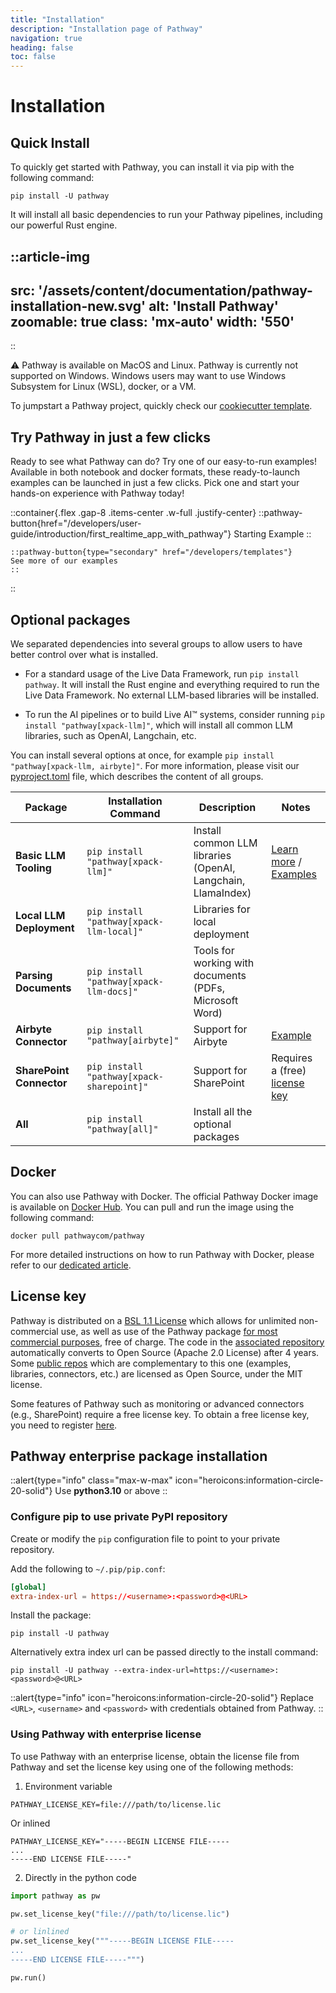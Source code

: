 ```yaml
---
title: "Installation"
description: "Installation page of Pathway"
navigation: true
heading: false
toc: false
---
```


# Installation

## Quick Install

To quickly get started with Pathway, you can install it via pip with the following command:

```
pip install -U pathway
```

It will install all basic dependencies to run your Pathway pipelines, including our powerful Rust engine.


<!-- https://www.canva.com/design/DAGGtZB_-kw/6gGXSnfMNL9LuOXTOSQbQQ/edit?utm_content=DAGGtZB_-kw&utm_campaign=designshare&utm_medium=link2&utm_source=sharebutton -->
::article-img
---
src: '/assets/content/documentation/pathway-installation-new.svg'
alt: 'Install Pathway'
zoomable: true
class: 'mx-auto'
width: '550'
---
::


⚠️ Pathway is available on MacOS and Linux. Pathway is currently not supported on Windows.
Windows users may want to use Windows Subsystem for Linux (WSL), docker, or a VM.

To jumpstart a Pathway project, quickly check our [cookiecutter template](https://github.com/pathwaycom/cookiecutter-pathway).

## Try Pathway in just a few clicks

Ready to see what Pathway can do? Try one of our easy-to-run examples!
Available in both notebook and docker formats, these ready-to-launch examples can be launched in just a few clicks.
Pick one and start your hands-on experience with Pathway today!


::container{.flex .gap-8 .items-center .w-full .justify-center}
    ::pathway-button{href="/developers/user-guide/introduction/first_realtime_app_with_pathway"}
    Starting Example
    ::

    ::pathway-button{type="secondary" href="/developers/templates"}
    See more of our examples
    ::
::


## Optional packages

We separated dependencies into several groups to allow users to have better control over what is installed.

- For a standard usage of the Live Data Framework, run `pip install pathway`. It will install the Rust engine and everything required to run the Live Data Framework. No external LLM-based libraries will be installed.

- To run the AI pipelines or to build Live AI™ systems, consider running `pip install "pathway[xpack-llm]"`, which will install all common LLM libraries, such as OpenAI, Langchain, etc.


You can install several options at once, for example `pip install "pathway[xpack-llm, airbyte]"`.
For more information, please visit our [pyproject.toml](https://github.com/pathwaycom/pathway/blob/main/pyproject.toml) file, which describes the content of all groups.


| **Package** | **Installation Command** | **Description**  | **Notes** |
|--------------|--------------------------|------------------|-----------|
| **Basic LLM Tooling**  | `pip install "pathway[xpack-llm]"` | Install common LLM libraries (OpenAI, Langchain, LlamaIndex) | [Learn more](/developers/user-guide/llm-xpack/overview) / [Examples](/developers/templates?category=llm#llm) |
| **Local LLM Deployment**  | `pip install "pathway[xpack-llm-local]"` | Libraries for local deployment |     |
| **Parsing Documents**     | `pip install "pathway[xpack-llm-docs]"`  | Tools for working with documents (PDFs, Microsoft Word) | |
| **Airbyte Connector**     | `pip install "pathway[airbyte]"`   | Support for Airbyte  | [Example](/developers/templates/etl/etl-python-airbyte/) |
| **SharePoint Connector**  | `pip install "pathway[xpack-sharepoint]"`  | Support for SharePoint  | Requires a (free) [license key](/get-license) |
| **All**        | `pip install "pathway[all]"`   | Install all the optional packages  |  |


## Docker

You can also use Pathway with Docker.
The official Pathway Docker image is available on [Docker Hub](https://hub.docker.com/r/pathwaycom/pathway).
You can pull and run the image using the following command:

```
docker pull pathwaycom/pathway
```

For more detailed instructions on how to run Pathway with Docker, please refer to our [dedicated article](/developers/user-guide/deployment/docker-deployment).

## License key

Pathway is distributed on a [BSL 1.1 License](https://github.com/pathwaycom/pathway/blob/main/LICENSE.txt) which allows for unlimited non-commercial use, as well as use of the Pathway package [for most commercial purposes](https://pathway.com/license/), free of charge.
The code in the [associated repository](https://github.com/pathwaycom/pathway) automatically converts to Open Source (Apache 2.0 License) after 4 years.
Some [public repos](https://github.com/pathwaycom) which are complementary to this one (examples, libraries, connectors, etc.) are licensed as Open Source, under the MIT license.

Some features of Pathway such as monitoring or advanced connectors (e.g., SharePoint) require a free license key.
To obtain a free license key, you need to register [here](https://pathway.com/get-license).

## Pathway enterprise package installation

::alert{type="info" class="max-w-max" icon="heroicons:information-circle-20-solid"}
Use **python3.10** or above
::

### Configure pip to use private PyPI repository

Create or modify the `pip` configuration file to point to your private repository.

Add the following to `~/.pip/pip.conf`:

```conf [~/.pip/pip.conf]
[global]
extra-index-url = https://<username>:<password>@<URL>
```

Install the package:

```bath
pip install -U pathway
```

Alternatively extra index url can be passed directly to the install command:

```bath
pip install -U pathway --extra-index-url=https://<username>:<password>@<URL>
```

::alert{type="info" icon="heroicons:information-circle-20-solid"}
Replace `<URL>`, `<username>` and `<password>` with credentials obtained from Pathway.
::

### Using Pathway with enterprise license

To use Pathway with an enterprise license, obtain the license file from Pathway and set the license key using one of the following methods:

1. Environment variable

```env
PATHWAY_LICENSE_KEY=file:///path/to/license.lic
```

Or inlined

```
PATHWAY_LICENSE_KEY="-----BEGIN LICENSE FILE-----
...
-----END LICENSE FILE-----"
```

2. Directly in the python code

```python
import pathway as pw

pw.set_license_key("file:///path/to/license.lic")

# or linlined
pw.set_license_key("""-----BEGIN LICENSE FILE-----
...
-----END LICENSE FILE-----""")

pw.run()
```
